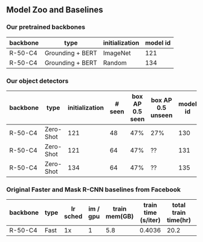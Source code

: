 ## Model Zoo and Baselines

### Our pretrained backbones

backbone | type | initialization | model id
-- | -- | -- | -- 
R-50-C4 | Grounding + BERT | ImageNet | 121
R-50-C4 | Grounding + BERT | Random | 134


### Our object detectors

backbone | type | initialization | # seen | box AP 0.5 seen | box AP 0.5 unseen | model id
-- | -- | -- | -- | -- | -- | --
R-50-C4 | Zero-Shot | 121 | 48 | 47% | 27% | 130
R-50-C4 | Zero-Shot | 121 | 64 | 47% | ?? | 131
R-50-C4 | Zero-Shot | 134 | 64 | 47% | ?? | 135


### Original Faster and Mask R-CNN baselines from Facebook

backbone | type | lr sched | im / gpu | train mem(GB) | train time (s/iter) | total train time(hr) | inference time(s/im) | box AP | mask AP | model id
-- | -- | -- | -- | -- | -- | -- | -- | -- | -- | --
R-50-C4 | Fast | 1x | 1 | 5.8 | 0.4036 | 20.2 | 0.17130 | 34.8 | - | [6358800](https://download.pytorch.org/models/maskrcnn/e2e_faster_rcnn_R_50_C4_1x.pth)
